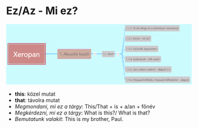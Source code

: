 # Ez/Az - Mi ez?

![1.1](images/1.1.png)

* **this**: közel mutat
* **that**: távolra mutat
* *Megmondani, mi ez a tárgy*: This/That + is + a/an + főnév
* *Megkérdezni, mi ez a tárgy*: What is this?/ What is that?
* *Bemutatunk valakit*: This is my brother, Paul.
